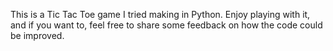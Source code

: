 This is a Tic Tac Toe game I tried making in Python.
Enjoy playing with it, and if you want to, feel free to share some feedback on how the code could be improved.

